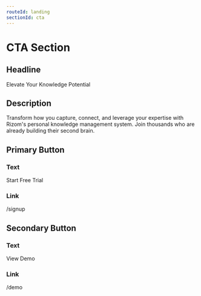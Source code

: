 ```yaml
---
routeId: landing
sectionId: cta
---
```

# CTA Section

## Headline

Elevate Your Knowledge Potential

## Description

Transform how you capture, connect, and leverage your expertise with Rizom's personal knowledge management system. Join thousands who are already building their second brain.

## Primary Button

### Text

Start Free Trial

### Link

/signup

## Secondary Button

### Text

View Demo

### Link

/demo
